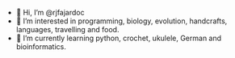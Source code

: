 - 👋 Hi, I’m @rjfajardoc
- 👀 I’m interested in programming, biology, evolution, handcrafts, languages, travelling and food.
- 🌱 I’m currently learning python, crochet, ukulele, German and bioinformatics.


<!---
- 💞️ I’m looking to collaborate on ...
- 📫 How to reach me ...
rjfajardoc/rjfajardoc is a ✨ special ✨ repository because its `README.md` (this file) appears on your GitHub profile.
You can click the Preview link to take a look at your changes.
--->
